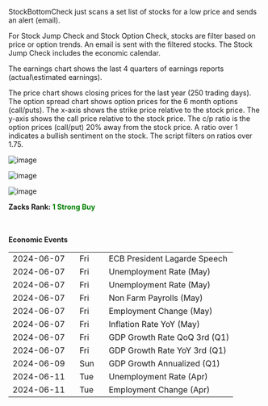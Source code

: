 StockBottomCheck just scans a set list of stocks for a low price and sends an alert (email).


For Stock Jump Check and Stock Option Check, stocks are filter based on price or option trends. An email is sent with the filtered stocks. The Stock Jump Check includes the economic calendar.

The earnings chart shows the last 4 quarters of earnings reports (actual\estimated earnings).

The price chart shows closing prices for the last year (250 trading days).
The option spread chart shows option prices for the 6 month options (call/puts). The x-axis shows the strike price relative to the stock price. The y-axis shows the call price relative to the stock price. The c/p ratio is the option prices (call/put) 20% away from the stock price. A ratio over 1 indicates a bullish sentiment on the stock. The script filters on ratios over 1.75.
  
![image](https://github.com/mjwaddell1/Python/assets/35202179/70c67d5d-fdae-4aae-8c8b-f15552a8777b)

![image](https://github.com/mjwaddell1/Python/assets/35202179/1ca8ae58-b359-4593-bedd-79fbc32c12d4)

![image](https://github.com/mjwaddell1/Python/assets/35202179/63ba1e76-0e10-4ebd-b106-f7de19078c6a)

<b>Zacks Rank: <font color="green">1 Strong Buy</font></b>

<br><br><b>Economic Events</b>
<table>
<tr><td>2024-06-07</td><td>&nbsp;&nbsp;&nbsp;Fri</td><td>&nbsp;&nbsp;&nbsp;ECB President Lagarde Speech</td></tr>
<tr><td>2024-06-07</td><td>&nbsp;&nbsp;&nbsp;Fri</td><td>&nbsp;&nbsp;&nbsp;Unemployment Rate (May)</td></tr>
<tr><td>2024-06-07</td><td>&nbsp;&nbsp;&nbsp;Fri</td><td>&nbsp;&nbsp;&nbsp;Unemployment Rate (May)</td></tr>
<tr><td>2024-06-07</td><td>&nbsp;&nbsp;&nbsp;Fri</td><td>&nbsp;&nbsp;&nbsp;Non Farm Payrolls (May)</td></tr>
<tr><td>2024-06-07</td><td>&nbsp;&nbsp;&nbsp;Fri</td><td>&nbsp;&nbsp;&nbsp;Employment Change (May)</td></tr>
<tr><td>2024-06-07</td><td>&nbsp;&nbsp;&nbsp;Fri</td><td>&nbsp;&nbsp;&nbsp;Inflation Rate YoY (May)</td></tr>
<tr><td>2024-06-07</td><td>&nbsp;&nbsp;&nbsp;Fri</td><td>&nbsp;&nbsp;&nbsp;GDP Growth Rate QoQ 3rd (Q1)</td></tr>
<tr><td>2024-06-07</td><td>&nbsp;&nbsp;&nbsp;Fri</td><td>&nbsp;&nbsp;&nbsp;GDP Growth Rate YoY 3rd (Q1)</td></tr>
<tr><td>2024-06-09</td><td>&nbsp;&nbsp;&nbsp;Sun</td><td>&nbsp;&nbsp;&nbsp;GDP Growth Annualized (Q1)</td></tr>
<tr><td>2024-06-11</td><td>&nbsp;&nbsp;&nbsp;Tue</td><td>&nbsp;&nbsp;&nbsp;Unemployment Rate (Apr)</td></tr>
<tr><td>2024-06-11</td><td>&nbsp;&nbsp;&nbsp;Tue</td><td>&nbsp;&nbsp;&nbsp;Employment Change (Apr)</td></tr>
</table>
